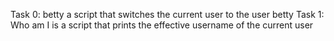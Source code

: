 Task 0: betty a script that switches the current user to the user betty
Task 1: Who am I is a script that prints the effective username of the current user
